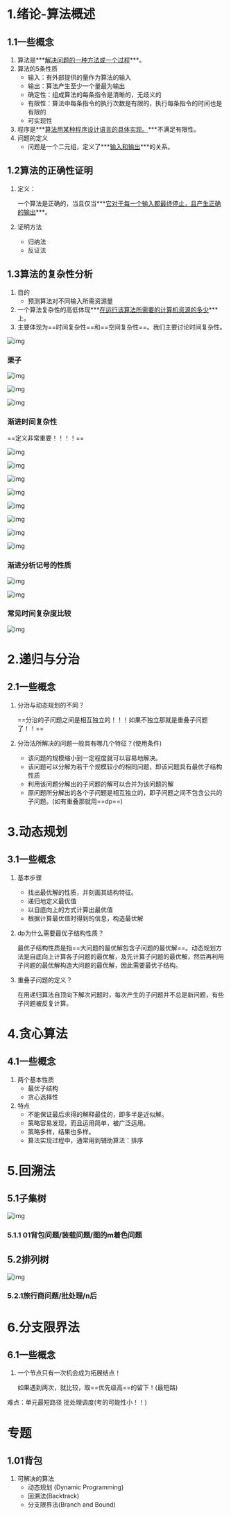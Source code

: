 # 1.绪论-算法概述

## 1.1一些概念

1. 算法是***<u>解决问题的一种方法或一个过程</u>***。
2. 算法的5条性质
   + 输入：有外部提供的量作为算法的输入
   + 输出：算法产生至少一个量最为输出
   + 确定性：组成算法的每条指令是清晰的，无歧义的
   + 有限性：算法中每条指令的执行次数是有限的，执行每条指令的时间也是有限的
   + 可实现性
3. 程序是***<u>算法用某种程序设计语言的具体实现。</u>***不满足有限性。
4. 问题的定义
   + 问题是一个二元组，定义了***<u>输入和输出</u>***的关系。



## 1.2算法的正确性证明

1. 定义：

   一个算法是正确的，当且仅当***<u>它对于每一个输入都最终停止，且产生正确的输出</u>***。

2. 证明方法

   + 归纳法
   + 反证法





## 1.3算法的复杂性分析

1. 目的
   + 预测算法对不同输入所需资源量
2. 一个算法复杂性的高低体现***<u>在运行该算法所需要的计算机资源的多少</u>***上。
3. 主要体现为==时间复杂性==和==空间复杂性==。我们主要讨论时间复杂性。





![img](https://wx2.sinaimg.cn/mw690/005LasY6ly1gliywwy2lej31bf0u0dm9.jpg)



### 栗子

![img](https://wx4.sinaimg.cn/mw690/005LasY6ly1gliyzp0t7oj312b0u0grt.jpg)



![img](https://wx4.sinaimg.cn/mw690/005LasY6ly1gliyzsd986j31850u0te8.jpg)

![img](https://wx2.sinaimg.cn/mw690/005LasY6ly1gliyzvlww4j31kg0qwn04.jpg)





### 渐进时间复杂性

==定义非常重要！！！！==

![img](https://wx1.sinaimg.cn/mw690/005LasY6ly1glizdtu0b2j31ec0u00z3.jpg)

![img](https://wx3.sinaimg.cn/mw690/005LasY6ly1glizbkd70nj31810u07az.jpg)

![img](https://wx4.sinaimg.cn/mw690/005LasY6ly1glizbsu43uj316z0u0dmh.jpg)

![img](https://wx1.sinaimg.cn/mw690/005LasY6ly1glizbw8lw2j316g0u07b1.jpg)

![img](https://wx2.sinaimg.cn/mw690/005LasY6ly1glizbzz4grj31ce0u0jxp.jpg)

![img](https://wx2.sinaimg.cn/mw690/005LasY6ly1glizc3u3bij31ca0u0gs0.jpg)

![img](https://wx3.sinaimg.cn/mw690/005LasY6ly1glizc7iurzj319a0u0n4v.jpg)

![img](https://wx3.sinaimg.cn/mw690/005LasY6ly1glizcer82cj31bn0u0tcu.jpg)



### 渐进分析记号的性质

![img](https://wx1.sinaimg.cn/mw690/005LasY6ly1glizgoftnjj316r0u078m.jpg)

![img](https://wx4.sinaimg.cn/mw690/005LasY6ly1glizgruk0vj31440u0n4k.jpg)



### 常见时间复杂度比较

![img](https://wx3.sinaimg.cn/mw690/005LasY6ly1glj0vm81vqj31f60co41p.jpg)















# 2.递归与分治

## 2.1一些概念

1. 分治与动态规划的不同？

   ==分治的子问题之间是相互独立的！！！如果不独立那就是重叠子问题了！！==

   

   

2. 分治法所解决的问题一般具有哪几个特征？(使用条件)
   + 该问题的规模缩小到一定程度就可以容易地解决。
   + 该问题可以分解为若干个规模较小的相同问题，即该问题具有最优子结构性质
   + 利用该问题分解出的子问题的解可以合并为该问题的解
   + 原问题所分解出的各个子问题是相互独立的，即子问题之间不包含公共的子问题。(如有重叠那就用==dp==)

# 3.动态规划

## 3.1一些概念

1. 基本步骤

   + 找出最优解的性质，并刻画其结构特征。
   + 递归地定义最优值
   + 以自底向上的方式计算出最优值
   + 根据计算最优值时得到的信息，构造最优解

2. dp为什么需要最优子结构性质？

   最优子结构性质是指==大问题的最优解包含子问题的最优解==。动态规划方法是自底向上计算各子问题的最优解，及先计算子问题的最优解，然后再利用子问题的最优解构造大问题的最优解，因此需要最优子结构。

3. 重叠子问题的定义？

   在用递归算法自顶向下解次问题时，每次产生的子问题并不总是新问题，有些子问题被反复计算。

# 4.贪心算法

## 4.1一些概念

1. 两个基本性质
   + 最优子结构
   + 贪心选择性
2. 特点
   + 不能保证最后求得的解释最佳的，即多半是近似解。
   + 策略容易发现，而且运用简单，被广泛运用。
   + 策略多样，结果也多样。
   + 算法实现过程中，通常用到辅助算法：排序

# 5.回溯法

## 5.1子集树

![img](https://wx3.sinaimg.cn/mw690/005LasY6ly1glk5z7qud2j31870u0dkw.jpg)

### 5.1.1 01背包问题/装载问题/图的m着色问题



## 5.2排列树

![img](https://wx2.sinaimg.cn/mw690/005LasY6ly1glk5zb0wxrj317g0u0jx0.jpg)



### 5.2.1旅行商问题/批处理/n后



# 6.分支限界法

## 6.1一些概念

1. 一个节点只有一次机会成为拓展结点！

   如果遇到两次，就比较，取==优先级高==的留下！(最短路)



难点：单元最短路径     批处理调度(考的可能性小！！)











# 专题

## 1.01背包

1. 可解决的算法
   + 动态规划 (Dynamic Programming)
   + 回溯法(Backtrack)
   + 分支限界法(Branch and Bound)